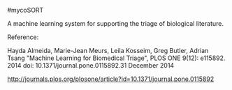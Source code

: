 #mycoSORT

A machine learning system for supporting the triage of biological literature.

Reference: 

Hayda Almeida, Marie-Jean Meurs, Leila Kosseim, Greg Butler, Adrian Tsang
"Machine Learning for Biomedical Triage", PLOS ONE 9(12): e115892. 2014 doi: 10.1371/journal.pone.0115892.31 December 2014

http://journals.plos.org/plosone/article?id=10.1371/journal.pone.0115892








